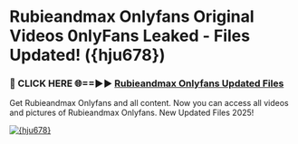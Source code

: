 # Rubieandmax Onlyfans Original Videos 0nlyFans Leaked - Files Updated! ({hju678})

<h3>🔴 CLICK HERE 🌐==►► <a href="https://tinyurl.com/ms9xzufz" rel="nofollow">Rubieandmax Onlyfans Updated Files</a></h3>

Get Rubieandmax Onlyfans and all content. Now you can access all videos and pictures of Rubieandmax Onlyfans. New Updated Files 2025!

[![{hju678}](https://i.imgur.com/PQ7UWWw.gif)](https://tinyurl.com/ms9xzufz)